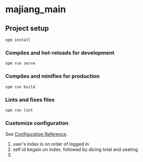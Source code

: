 # majiang_main
## Project setup
```
npm install
```
### Compiles and hot-reloads for development
```
npm run serve
```
### Compiles and minifies for production
```
npm run build
```
### Lints and fixes files
```
npm run lint
```
### Customize configuration
See [Configuration Reference](https://cli.vuejs.org/config/).
1.  user's index is on order of logged in
2.  self id begain on index, followed by dicing total and seating
3.  